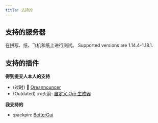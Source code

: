 ```yaml
---
title: 支持的
---
```


## 支持的服务器

在拼写、纸、飞机和纸上进行测试。 Supported versions are 1.14.4-1.18.1.

## 支持的插件

__得到提交人本人的支持__

* (过时) 📢 [Oreannouncer](https://alessiodp.com/docs/oreannouncer/editblock#custom)
* (Outdated) :ro火箭: [自定义 Ore 生成器](https://github.com/DerFrZocker/Custom-Ore-Generator/wiki/ItemMods)

__我支持的__

* :packpin: [BetterGui](better-gui.md)
